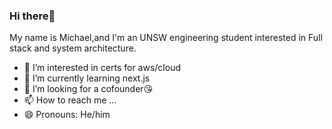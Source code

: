 
### Hi there👋

My name is Michael,and I'm an UNSW engineering student interested in Full stack and system architecture.

- 👀 I’m interested in certs for aws/cloud
- 🌱 I’m currently learning next.js
- 💞️ I’m looking for a cofounder😘
- 📫 How to reach me ...
- 😄 Pronouns: He/him


<!---
f1shyfang/f1shyfang is a ✨ special ✨ repository because its `README.md` (this file) appears on your GitHub profile.
You can click the Preview link to take a look at your changes.
--->

